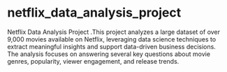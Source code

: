 # netflix_data_analysis_project
Netflix Data Analysis Project .This project analyzes a large dataset of over 9,000 movies available on Netflix, leveraging data science techniques to extract meaningful insights and support data-driven business decisions. The analysis focuses on answering several key questions about movie genres, popularity, viewer engagement, and release trends.
